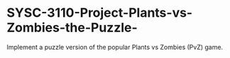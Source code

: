 # SYSC-3110-Project-Plants-vs-Zombies-the-Puzzle-
Implement a puzzle version of the popular Plants vs Zombies (PvZ) game.
